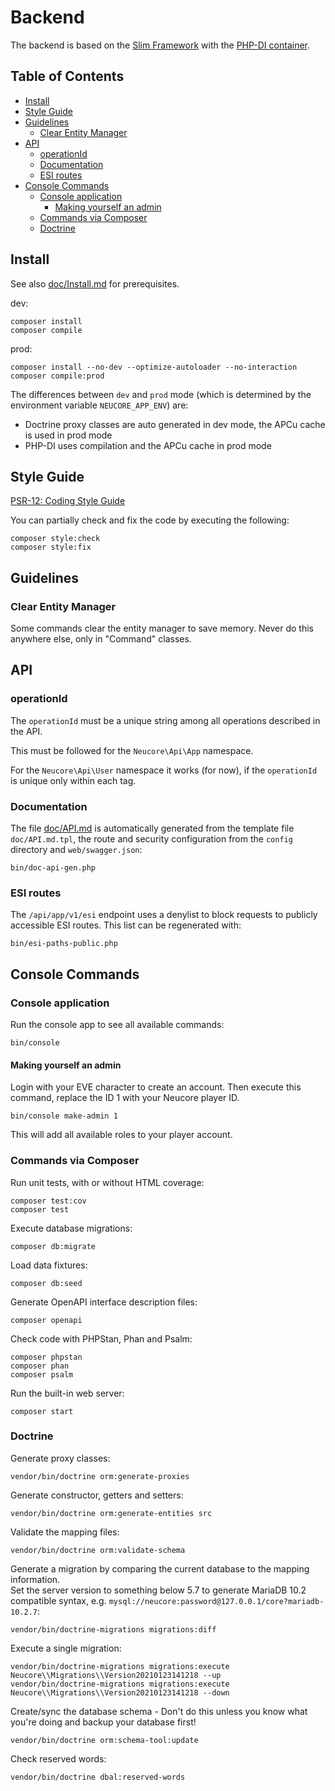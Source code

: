 # Backend

The backend is based on the [Slim Framework](https://www.slimframework.com)
with the [PHP-DI container](http://php-di.org/).

## Table of Contents

<!-- toc -->

- [Install](#install)
- [Style Guide](#style-guide)
- [Guidelines](#guidelines)
  * [Clear Entity Manager](#clear-entity-manager)
- [API](#api)
  * [operationId](#operationid)
  * [Documentation](#documentation)
  * [ESI routes](#esi-routes)
- [Console Commands](#console-commands)
  * [Console application](#console-application)
    + [Making yourself an admin](#making-yourself-an-admin)
  * [Commands via Composer](#commands-via-composer)
  * [Doctrine](#doctrine)

<!-- tocstop -->

## Install

See also [doc/Install.md](../doc/Install.md#server-requirements) for prerequisites.

dev:
```
composer install
composer compile
```

prod:
```
composer install --no-dev --optimize-autoloader --no-interaction
composer compile:prod
```

The differences between `dev` and `prod` mode (which is determined by the environment variable 
`NEUCORE_APP_ENV`) are:
- Doctrine proxy classes are auto generated in dev mode, the APCu cache is used in prod mode
- PHP-DI uses compilation and the APCu cache in prod mode

## Style Guide

[PSR-12: Coding Style Guide](https://www.php-fig.org/psr/psr-12/)

You can partially check and fix the code by executing the following:
```
composer style:check
composer style:fix
```

## Guidelines

### Clear Entity Manager

Some commands clear the entity manager to save memory. Never do this anywhere else, only
in "Command" classes.

## API

### operationId

The `operationId` must be a unique string among all operations described in the API.

This must be followed for the `Neucore\Api\App` namespace.

For the `Neucore\Api\User` namespace it works (for now), if the `operationId` is
unique only within each tag.

### Documentation

The file [doc/API.md](../doc/API.md) is automatically generated from the template file `doc/API.md.tpl`, 
the route and security configuration from the `config` directory and `web/swagger.json`:
```
bin/doc-api-gen.php
```

### ESI routes

The `/api/app/v1/esi` endpoint uses a denylist to block requests to publicly accessible ESI routes. 
This list can be regenerated with:

```
bin/esi-paths-public.php
```

## Console Commands

### Console application

Run the console app to see all available commands:

```
bin/console
```

#### Making yourself an admin

Login with your EVE character to create an account. Then execute this command,
replace the ID 1 with your Neucore player ID.

```
bin/console make-admin 1
```

This will add all available roles to your player account.

### Commands via Composer

Run unit tests, with or without HTML coverage:
```
composer test:cov
composer test
```

Execute database migrations:
```
composer db:migrate
```

Load data fixtures:
```
composer db:seed
```

Generate OpenAPI interface description files:
```
composer openapi
```

Check code with PHPStan, Phan and Psalm:
```
composer phpstan
composer phan
composer psalm
```

Run the built-in web server:
```
composer start
```

### Doctrine

Generate proxy classes:
```
vendor/bin/doctrine orm:generate-proxies
```

Generate constructor, getters and setters:
```
vendor/bin/doctrine orm:generate-entities src
```

Validate the mapping files:
```
vendor/bin/doctrine orm:validate-schema
```

Generate a migration by comparing the current database to the mapping information.  
Set the server version to something below 5.7 to generate MariaDB 10.2 compatible syntax, e.g. 
`mysql://neucore:password@127.0.0.1/core?mariadb-10.2.7`:
```
vendor/bin/doctrine-migrations migrations:diff
```

Execute a single migration:
```
vendor/bin/doctrine-migrations migrations:execute Neucore\\Migrations\\Version20210123141218 --up
vendor/bin/doctrine-migrations migrations:execute Neucore\\Migrations\\Version20210123141218 --down
```

Create/sync the database schema - Don't do this unless you know what you're doing and backup your database first!
```
vendor/bin/doctrine orm:schema-tool:update
```

Check reserved words:
```
vendor/bin/doctrine dbal:reserved-words
```
